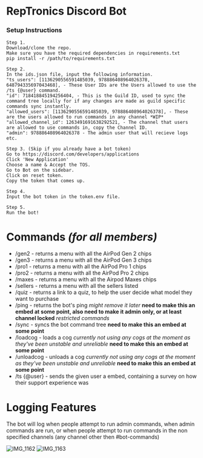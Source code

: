 # RepTronics Discord Bot    
### Setup Instructions    
```
Step 1.
Download/clone the repo.
Make sure you have the required dependencies in requirements.txt
pip install -r /path/to/requirements.txt

Step 2.
In the ids.json file, input the following information.
"ts_users": [1136290556591485039, 978886408964026378, 648794335697043468], - These User IDs are the Users allowed to use the /ts {@user} command.  
"id": 718418845194256404, - This is the Guild ID, used to sync the command tree locally for if any changes are made as guild specific commands sync instantly.
"allowed_users": [1136290556591485039, 978886408964026378], - These are the users allowed to run commands in any channel *WIP*
"allowed_channel_id": 1263491691638292521, - The channel that users are allowed to use commands in, copy the Channel ID.
"admin": 978886408964026378 - The admin user that will recieve logs etc.

Step 3. (Skip if you already have a bot token)
Go to https://discord.com/developers/applications
Click 'New Application'
Choose a name & Accept the TOS.
Go to Bot on the sidebar.
Click on reset token.
Copy the token that comes up.

Step 4.
Input the bot token in the token.env file.

Step 5.
Run the bot!
```

# Commands *(for all members)*   
+ /gen2 - returns a menu with all the AirPod Gen 2 chips  
+ /gen3 - returns a menu with all the AirPod Gen 3 chips  
+ /pro1 - returns a menu with all the AirPod Pro 1 chips  
+ /pro2 - returns a menu with all the AirPod Pro 2 chips  
+ /maxes - returns a menu with all the Airpod Maxes chips 
+ /sellers - returns a menu with all the sellers listed   
+ /quiz - returns a link to a quiz, to help the user decide what model they want to purchase    
+ /ping - returns the bot's ping _might remove it later_ **need to make this an embed at some point, also need to make it admin only, or at least channel locked** 
_restricted commands_   
+ /sync - syncs the bot command tree **need to make this an embed at some point** 
+ /loadcog - loads a cog _currently not using any cogs at the moment as they've been unstable and unreliable_ **need to make this an embed at some point**    
+ /unloadcog - unloads a cog _currently not using any cogs at the moment as they've been unstable and unreliable_ **need to make this an embed at some point**    
+ /ts {@user} - sends the given user a embed, containing a survey on how their support experience was      
# Logging Features
The bot will log when people attempt to run admin commands, when admin commands are run, or when people attempt to run commands in the non specified channels (any channel other then #bot-commands)


![IMG_1162](https://github.com/user-attachments/assets/07233ef1-e421-42c1-a6f4-eb854b9cb5a3)
![IMG_1163](https://github.com/user-attachments/assets/3259fcd5-9458-442e-a965-7b5d890b0500)
